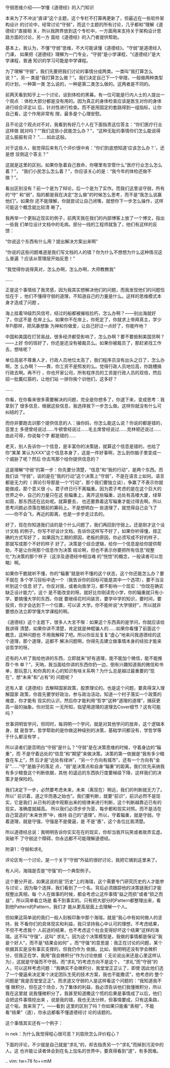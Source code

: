     
守弱思维介绍——学懂《道德经》的入门知识

本来为了不冲淡“直译”这个主题，这个专栏不打算再更新了，但最近在一些软件架构设计
的讨论中，经常讨论“守弱”，而这个主题的所有讨论，几乎都和“理解《道德经》”直接相
关，所以我跨界放到这个专栏中，一方面用来支持关于架构设计思路方面的讨论，另一方
面给《道德经》的入门者提供帮助。

基本上，我认为，不懂“守弱”思维，不大可能读懂《道德经》。“守弱”是道德经入门课，
如果把《道德经》理解为一门专业，“守弱”是小学课程，“《道德经》”是大学课程，普通
知识的学习可能是中学课程。

为了理解“守弱”，我们先要把我们讨论的事情分成两类。一类叫“我打算怎么说？”，另一
类是“我打算怎么做？”。我们决定自己下一个举措，一般做两种类型的计划，一种第一类
怎么说的，一种是第二类怎么做的。这两者是不同的。

前两天看到知乎上一个讨论，谈到体检的黑幕。有一位可能是行内人士的人提出一个观点
：体检大部分都是没有用的。因为真正的身体检查应该是医生对你的身体进行综合评定以
后，针对性进行检查。而不是用固定的套路得到一组指标，让你自己看，这个作用非常有
限，最多是个心理安慰。

且不论这个观点对不对，我看到有好几个人在下面指责这位答主：“你们医疗行业这样做
就对吗？”“我们这些小民能怎么办？”，“这种无耻的事情你们怎么能说得这么振振有词？
”……如此这般。

对于这些人，我觉得后来有几个评价很中肯：“你们到底想知道‘应该怎么办？’，还是想
驳倒这个答主？”

这就是这里的区别。如果你急着自己救命，你哪里有空管什么“医疗行业怎么怎么着？”，
“我们小民怎么怎么着？”，你应该关心的是：“我今年的体检还做不做？”。

看出区别没有？前一个是为了辩论，后一个是为了实作。而我们这里谈守弱，所有的“守”
和“弱”，指的都是我在决定“怎么做”的时候怎么思考，而不是“我怎么说赢他们”。如果你
还不能理解，你就尝试让自己闭嘴，就想你下一步怎么操作，这样可能这个概念就比较清
晰了。
  
我再举一个更贴近现实的例子，前两天我在我们的内部博客上放了一个博文，指出一些我
们单位设计文档中的毛病。部分一线的工程师就急了，他们有这样的反馈：

“你说这个东西有什么用？提出解决方案出来啊”

“你说的这些问题难道是我们写文档的人的错？你为什么不想想为什么这种情况这么普遍
？应该从管理层开始反思！”

“我觉得你说得真对，怎么办啊，怎么办啊，大师教教我”

……

正是这个事情给了我灵感，因为我其实想解决他们的问题，而我发现他们的问题恰恰在于
，他们不懂得守弱的道理，不知道自己的力量是什么。这样的思维模式本身才造成了问题
。

海上挂着18级烈风信号，经过的船都被摧枯拉朽，怎么办啊？——别出海就好了，你这不是
在岸上么。如果你不在岸上，你死定了，你就求上帝拜真主，学少年Pi那样，把风暴想象
为神和你做爱，让自己好过一点好了，你能咋地？

中国和美国在打贸易战，很多经济都受影响了，怎么办啊？要不要抵制美国货啊？——上好
你的班好了，你还是还没有被裁员么。如果你被裁员了，那赶紧找工作去，想啥呢？

单位高层不尊重人才，行政人员地位太高了，我们程序员没有出头之日了，怎么办啊，怎
么办啊？——靠，你工资不是照发的么。觉得行政人员地位高，你跳槽搞行政去啊。再不行
，你也开家公司，所有程序员的工资是行政人员的双倍，然后招一批戴红箍的，让他们站
一排你挨个训他们，这多好？

……

你看，在你看来很多需要解决的问题，完全是你想多了，你退下来，变成思考：我拿到了
很多信息，根据这些信息，我选择我下一步怎么做。这样你就没有什么可纠结的了。

而你非要跑去训那个提供信息的人：操你妈，你怎么能这么说？你说的都是错的，亚里士
多德曾经说过……牛顿曾经说过……毛主席曾经说过……克林顿还说过……由此可得，你说每个字
都是错的……

老天，别人告诉你一个信息，是丰富你的决策链，就算这个信息是错的，也给了你“某某
某认为XXX”这个信息本身了，这是一件好事啊，怎么到你脑子里变成一个威胁了呢？然后
你去骂那个给你提供信息的？

这是理解“守弱”的第一步：你先要分清楚，“信息”和“我的行动”，是两个东西。而我们谈
“守弱”，谈的是在“我的行动”这个决策上“守弱”，不是在语言上如何。语言都是无力的（
舆论引导那是一个“行动”，那个我们要独立谈），争赢了不表示你就能做成，那个意义很
小。君子终日行不离辎重。因为君子考虑的是在这个巨大的世界之中，自己的力量只在这
些辎重上，离开这些辎重，远处有高楼大厦，绿草如茵，那东西还在远处呢。就算要去，
也还要靠着这写辎重才能过得去啊。所以思考问题必须落在眼前的筹码上。不是想明白一
些道理了，就觉得自己会飞了——你不会飞，再近的距离，也是一步步走过去的。

好了，现在你知道我们谈的是个什么问题了，我们再回到守弱上。还是刚才这个设计文档
的例子。你写不好设计文档，告诉你这样写不好了，如果你听得懂，按正确的方式写好了
。如果因为工期的原因，老板的原因，你必须写成不好的样子，那就写成那个不好的样子
好了。决策是个综合逻辑，给你一个信息是给你提供帮助，不是让你用那个信息作为决策
结论啊，但也不表示你要把所有信息“规整化”为决策的那个样子（这涉及道德经中相当难
的“恍惚”的概念，一般读者可以忽略）啊。

如果你干脆就听不懂，你的“辎重”就是听不懂的这个状态，这个你还能怎么办？要不就在
多个学习目标中选一个（我告诉你的目标可能是其中一个选项），要不当没听到这个信息
好了。你反对我，或者向我学习，都不影响一个现实：“你现在确实缺乏设计能力”。这个
是不能改变的呀。就好比你刚读完小学，你的辎重就只有小学，要搞懂大学的东西，你就
要继续花时间装货，要学中学的知识，要时间，要投资，你才会达到下一个位置，可以读
大学。你不能听说“大学很好”，所以就非要想办法立即学懂大学课程的啊。

《道德经》这个主题下，很多人大言不惭：如果这个东西真的是学问，你就应该给我讲得
清楚，如果你讲不清楚，肯定就是神棍骗人的……如果你看懂了前面这个概念，这种问题也
不用我解释了吧。所以你反反复复“虚心”地来问我道德经的这个道理，那个道理，这都不
解决问题啊，你得先去建立做事情本身的经验才能来谈哲学的呀。

还有的人听了我给他讲的东西，立即就来“好有道理，能不能加个微信，能不能推荐个书
单？”，天呐，我当面给你讲的东西你扔一边，倒有兴趣知道我的微信和书单，那玩意儿
和你真的关心的知识有啥关系啊？为什么总是越过最重要的“现在”，想“未来”和“占有”的
问题呢？

还有人拿《道德经》去解释国家政策，股票理论的。也是这个问题，要真得深入理解国家
政策，你首先要学好政治，参与政治活动，知道一个村子落实一个政策的难度，你才能有
现实的认识，然后你才能利用“哲学”这种“道理的道理”，捕获更高一层的抽象。你对现实
一无所知，指望用道理的道理去Cover细节？这有可能吗？

世事洞明皆学问，但同时，每洞明一个学问，就是对其他学问的放弃，这个逻辑本身，就
是哲学，哲学帮助的是你做这种级别的决策，基础学问都没有，学哲学等于什么都没有学
。

所以读者们是否明白“守弱”是什么？“守弱”是在决策思维的时候，守着身边的“辎重”，而
不是守着远处的“信息”和“期望”来做决策。决策的第一依据是“我有多少粮食在车上”，然
后才是“远处有绿洲”，“另一个方向有城市”，还有一个方向有“金矿”……“守”是脑子的落足
点，“弱”是决策点和自身“辎重”的距离。我们优先采纳我有多少粮食这个判断依据，其他
的遥远的东西执行度要梯级下降，这样我们的决策才是保险的。

我们决定下一步，必然要考虑未来，未来（离现在）稍远，我们的判断就无力了。所以“
前识着，道之华而愚之始也”。我们要判断，就要“前识”，前识必然不是现实，它是我们
从已有的道中观察出来的规律来进行判断，这个判断越靠近已有的现实，准确度就越高。
所以我们必须步步为营，每步都和现实对照。而不是活在自己营造的“未来世界”中，维持
自己的“道理”。所以，守着辎重，就是守弱。守着道理，就是守强，守强是不是傻逼，是
不是“愚”，这个各位比我清楚。

所以道德经总说：我明明告诉你实实在在的现实，你却当我开玩笑或者故弄玄虚。突破不
了守弱这个障碍，你永远都不可能理解道德经。
  
附录1：守弱和求礼

评论区有一个讨论，是一个关于“守弱”外延的很好讨论，我把它摘到这里来了。

有人问，海瑞是否是“守强”的一个典型例子。

这个要分开说，如果这说的是“历史”上的海瑞，这个需要专门研究历史的人才能参与讨论
。因为每个选择，我们看到了一个名，背后必须跟踪他的决策链我们才能规整出真相，每
个人在做事的时候，都会考虑让这件事情“益之而损”或者“损之而益”，所以简单看立场是
看不到事实的。只有把大部分的Pattern都整理出来，看到他Pattern的Pattern，我们才
能从更高层面上去理解一个人。

但如果这简单说的我们一般人刻板印象中那个海瑞，就是“我心中有如何做人的坚持，我
不看你们的具体现实和利益，我只坚持我心中认可的理想，不考虑结果，不但不考虑我个
人前途的结果，也不考虑这个社会变得好坏这个结果”这样的海瑞。这不叫“守强”，这叫“
求礼”。因为这个决策模型是，我做的事情都是保证“我是个好人”，而不是“结果会如何”
。而“守强”的意思是：我正在讨论的问题，某个依据其实是没有事实支撑的，但我仍作为
依据。比如，我明明还没有学会微积分，但我正在学，我用“我会微积分”作为讨论依据（
无论说出来还是心里这样认为），这就是守强而不守弱。而“求礼”的考虑方向不是这个，
“求礼”而“守弱”的人，可以这样考虑问题：“我确实不会微积分，我堂堂正正认了，即使
因此他们选了一个傻逼来决定某个决定团队生死的技术方案，我也不能撒谎”，他考虑的
整个问题是“我是否堂堂正正”。而求道又守弱的人是这样看这个问题的：“我知道我不懂
微积分，但在这个场合，为了集体的利益，我必须告诉他们我懂微积分，所以我在这里就
说我懂微积分了。我甚至知道撒这个慌的后果是事情成了以后，他们会把这件事情挖出来
，说是我的错，我也无法分辨，但事情要成，只有这条路，这个垢，我来背了”。——看到
这里的区别了吗？你如果只能看“表相”，不能看“结果”（道），你永远都看不懂道德经讨
论的话题的。

这个事情其实还有一个例子：

  in nek：为什么我觉得程心很可恶？刘慈欣怎么评价程心？

下面的评论，不少就是自己就是“求礼”的，却去指责另一个“求礼”而掉到污泥中的人。这
也许能让读者体会到在名上加名的世界中，要真得看到“道”，有多困难。

.. vim: tw=78 fo+=mM
